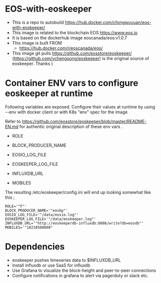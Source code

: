 # EOS-with-eoskeeper

- This is a repo to autobuild https://hub.docker.com/r/longwuyuan/eos-with-eoskeeper/
- This image is related to the blockchain EOS https://www.eos.io
- It is based on the dockerhub image eoscanada/eos:v1.0.7
- This image is built FROM
    - https://hub.docker.com/r/eoscanada/eos/
- This image git pulls  https://github.com/eosstore/eoskeeper/
    (https://github.com/vchengsong/eoskeeper) is the original source of eoskeeper. Thanks )

# Container ENV vars to configure eoskeeper at runtime
Following variables are exposed. Configure their values at runtime by using --env with docker client or with K8s "env" spec for the image

Refer to https://github.com/eosstore/eoskeeper/blob/master/README-EN.md for authentic original description of these env vars .

- ROLE

- BLOCK_PRODUCER_NAME

- EOSIO_LOG_FILE

- EOSKEEPER_LOG_FILE

- INFLUXDB_URL

- MOBILES

The resulting /etc/eoskeeper/config.ini will end up looking somewhat like this ;

    ROLE='"F"'
    BLOCK_PRODUCER_NAME='"eosbp"'
    EOSIO_LOG_FILE='"/data/eosio.log"'
    EOSKEEPER_LOG_FILE='"/data/eoskeeper.log"'
    INFLUXDB_URL='"http://eoskeeperdb-influxdb:8086/write?db=eosdb"'
    MOBILES='"18210500000"

# Dependencies
- eoskeeper pushes timeseries data to $INFLUXDB_URL
- Install influxdb or use SaaS for influxdb
- Use Grafana to visualize the block-height and peer-to-peer connections
- Configure notifications in grafana to alert via pagerduty or slack etc.

